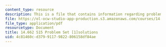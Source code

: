 ```yaml
---
content_type: resource
description: This is a file that contains information regarding problem set 1 solutions.
file: https://ol-ocw-studio-app-production.s3.amazonaws.com/courses/14-662-labor-economics-ii-spring-2015/4c81460cd37991179822806158df84ae_MIT14_662S15_pset1_sol.pdf
file_type: application/pdf
resourcetype: Document
title: 14.662 S15 Problem Set [1]solutions
uid: 4c81460c-d379-9117-9822-806158df84ae
---
```

